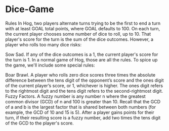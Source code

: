 # Dice-Game

Rules
In Hog, two players alternate turns trying to be the first to end a turn with at least GOAL total points, where GOAL defaults to 100. On each turn, the current player chooses some number of dice to roll, up to 10. That player's score for the turn is the sum of the dice outcomes. However, a player who rolls too many dice risks:

Sow Sad. If any of the dice outcomes is a 1, the current player's score for the turn is 1.
In a normal game of Hog, those are all the rules. To spice up the game, we'll include some special rules:

Boar Brawl. A player who rolls zero dice scores three times the absolute difference between the tens digit of the opponent’s score and the ones digit of the current player’s score, or 1, whichever is higher. The ones digit refers to the rightmost digit and the tens digit refers to the second-rightmost digit.
Fuzzy Factors. A fuzzy number is any number n where the greatest common divisor (GCD) of n and 100 is greater than 10. Recall that the GCD of a and b is the largest factor that is shared between both numbers (for example, the GCD of 10 and 15 is 5). After a player gains points for their turn, if their resulting score is a fuzzy number, add two times the tens digit of the GCD to the player's score.

